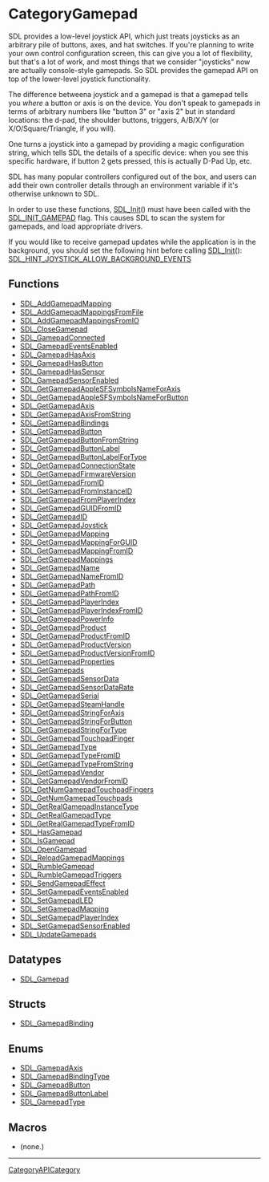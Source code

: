 # CategoryGamepad

SDL provides a low-level joystick API, which just treats joysticks as an
arbitrary pile of buttons, axes, and hat switches. If you're planning to
write your own control configuration screen, this can give you a lot of
flexibility, but that's a lot of work, and most things that we consider
"joysticks" now are actually console-style gamepads. So SDL provides the
gamepad API on top of the lower-level joystick functionality.

The difference betweena joystick and a gamepad is that a gamepad tells you
_where_ a button or axis is on the device. You don't speak to gamepads in
terms of arbitrary numbers like "button 3" or "axis 2" but in standard
locations: the d-pad, the shoulder buttons, triggers, A/B/X/Y (or
X/O/Square/Triangle, if you will).

One turns a joystick into a gamepad by providing a magic configuration
string, which tells SDL the details of a specific device: when you see this
specific hardware, if button 2 gets pressed, this is actually D-Pad Up,
etc.

SDL has many popular controllers configured out of the box, and users can
add their own controller details through an environment variable if it's
otherwise unknown to SDL.

In order to use these functions, [SDL_Init](SDL_Init)() must have been
called with the [SDL_INIT_GAMEPAD](SDL_INIT_GAMEPAD) flag. This causes SDL
to scan the system for gamepads, and load appropriate drivers.

If you would like to receive gamepad updates while the application is in
the background, you should set the following hint before calling
[SDL_Init](SDL_Init)():
[SDL_HINT_JOYSTICK_ALLOW_BACKGROUND_EVENTS](SDL_HINT_JOYSTICK_ALLOW_BACKGROUND_EVENTS)

<!-- END CATEGORY DOCUMENTATION -->

## Functions

<!-- DO NOT HAND-EDIT CATEGORY LISTS, THEY ARE AUTOGENERATED AND WILL BE OVERWRITTEN, BASED ON TAGS IN INDIVIDUAL PAGE FOOTERS. EDIT THOSE INSTEAD. -->
<!-- BEGIN CATEGORY LIST: CategoryGamepad, CategoryAPIFunction -->
- [SDL_AddGamepadMapping](SDL_AddGamepadMapping)
- [SDL_AddGamepadMappingsFromFile](SDL_AddGamepadMappingsFromFile)
- [SDL_AddGamepadMappingsFromIO](SDL_AddGamepadMappingsFromIO)
- [SDL_CloseGamepad](SDL_CloseGamepad)
- [SDL_GamepadConnected](SDL_GamepadConnected)
- [SDL_GamepadEventsEnabled](SDL_GamepadEventsEnabled)
- [SDL_GamepadHasAxis](SDL_GamepadHasAxis)
- [SDL_GamepadHasButton](SDL_GamepadHasButton)
- [SDL_GamepadHasSensor](SDL_GamepadHasSensor)
- [SDL_GamepadSensorEnabled](SDL_GamepadSensorEnabled)
- [SDL_GetGamepadAppleSFSymbolsNameForAxis](SDL_GetGamepadAppleSFSymbolsNameForAxis)
- [SDL_GetGamepadAppleSFSymbolsNameForButton](SDL_GetGamepadAppleSFSymbolsNameForButton)
- [SDL_GetGamepadAxis](SDL_GetGamepadAxis)
- [SDL_GetGamepadAxisFromString](SDL_GetGamepadAxisFromString)
- [SDL_GetGamepadBindings](SDL_GetGamepadBindings)
- [SDL_GetGamepadButton](SDL_GetGamepadButton)
- [SDL_GetGamepadButtonFromString](SDL_GetGamepadButtonFromString)
- [SDL_GetGamepadButtonLabel](SDL_GetGamepadButtonLabel)
- [SDL_GetGamepadButtonLabelForType](SDL_GetGamepadButtonLabelForType)
- [SDL_GetGamepadConnectionState](SDL_GetGamepadConnectionState)
- [SDL_GetGamepadFirmwareVersion](SDL_GetGamepadFirmwareVersion)
- [SDL_GetGamepadFromID](SDL_GetGamepadFromID)
- [SDL_GetGamepadFromInstanceID](SDL_GetGamepadFromInstanceID)
- [SDL_GetGamepadFromPlayerIndex](SDL_GetGamepadFromPlayerIndex)
- [SDL_GetGamepadGUIDFromID](SDL_GetGamepadGUIDFromID)
- [SDL_GetGamepadID](SDL_GetGamepadID)
- [SDL_GetGamepadJoystick](SDL_GetGamepadJoystick)
- [SDL_GetGamepadMapping](SDL_GetGamepadMapping)
- [SDL_GetGamepadMappingForGUID](SDL_GetGamepadMappingForGUID)
- [SDL_GetGamepadMappingFromID](SDL_GetGamepadMappingFromID)
- [SDL_GetGamepadMappings](SDL_GetGamepadMappings)
- [SDL_GetGamepadName](SDL_GetGamepadName)
- [SDL_GetGamepadNameFromID](SDL_GetGamepadNameFromID)
- [SDL_GetGamepadPath](SDL_GetGamepadPath)
- [SDL_GetGamepadPathFromID](SDL_GetGamepadPathFromID)
- [SDL_GetGamepadPlayerIndex](SDL_GetGamepadPlayerIndex)
- [SDL_GetGamepadPlayerIndexFromID](SDL_GetGamepadPlayerIndexFromID)
- [SDL_GetGamepadPowerInfo](SDL_GetGamepadPowerInfo)
- [SDL_GetGamepadProduct](SDL_GetGamepadProduct)
- [SDL_GetGamepadProductFromID](SDL_GetGamepadProductFromID)
- [SDL_GetGamepadProductVersion](SDL_GetGamepadProductVersion)
- [SDL_GetGamepadProductVersionFromID](SDL_GetGamepadProductVersionFromID)
- [SDL_GetGamepadProperties](SDL_GetGamepadProperties)
- [SDL_GetGamepads](SDL_GetGamepads)
- [SDL_GetGamepadSensorData](SDL_GetGamepadSensorData)
- [SDL_GetGamepadSensorDataRate](SDL_GetGamepadSensorDataRate)
- [SDL_GetGamepadSerial](SDL_GetGamepadSerial)
- [SDL_GetGamepadSteamHandle](SDL_GetGamepadSteamHandle)
- [SDL_GetGamepadStringForAxis](SDL_GetGamepadStringForAxis)
- [SDL_GetGamepadStringForButton](SDL_GetGamepadStringForButton)
- [SDL_GetGamepadStringForType](SDL_GetGamepadStringForType)
- [SDL_GetGamepadTouchpadFinger](SDL_GetGamepadTouchpadFinger)
- [SDL_GetGamepadType](SDL_GetGamepadType)
- [SDL_GetGamepadTypeFromID](SDL_GetGamepadTypeFromID)
- [SDL_GetGamepadTypeFromString](SDL_GetGamepadTypeFromString)
- [SDL_GetGamepadVendor](SDL_GetGamepadVendor)
- [SDL_GetGamepadVendorFromID](SDL_GetGamepadVendorFromID)
- [SDL_GetNumGamepadTouchpadFingers](SDL_GetNumGamepadTouchpadFingers)
- [SDL_GetNumGamepadTouchpads](SDL_GetNumGamepadTouchpads)
- [SDL_GetRealGamepadInstanceType](SDL_GetRealGamepadInstanceType)
- [SDL_GetRealGamepadType](SDL_GetRealGamepadType)
- [SDL_GetRealGamepadTypeFromID](SDL_GetRealGamepadTypeFromID)
- [SDL_HasGamepad](SDL_HasGamepad)
- [SDL_IsGamepad](SDL_IsGamepad)
- [SDL_OpenGamepad](SDL_OpenGamepad)
- [SDL_ReloadGamepadMappings](SDL_ReloadGamepadMappings)
- [SDL_RumbleGamepad](SDL_RumbleGamepad)
- [SDL_RumbleGamepadTriggers](SDL_RumbleGamepadTriggers)
- [SDL_SendGamepadEffect](SDL_SendGamepadEffect)
- [SDL_SetGamepadEventsEnabled](SDL_SetGamepadEventsEnabled)
- [SDL_SetGamepadLED](SDL_SetGamepadLED)
- [SDL_SetGamepadMapping](SDL_SetGamepadMapping)
- [SDL_SetGamepadPlayerIndex](SDL_SetGamepadPlayerIndex)
- [SDL_SetGamepadSensorEnabled](SDL_SetGamepadSensorEnabled)
- [SDL_UpdateGamepads](SDL_UpdateGamepads)
<!-- END CATEGORY LIST -->

## Datatypes

<!-- DO NOT HAND-EDIT CATEGORY LISTS, THEY ARE AUTOGENERATED AND WILL BE OVERWRITTEN, BASED ON TAGS IN INDIVIDUAL PAGE FOOTERS. EDIT THOSE INSTEAD. -->
<!-- BEGIN CATEGORY LIST: CategoryGamepad, CategoryAPIDatatype -->
- [SDL_Gamepad](SDL_Gamepad)
<!-- END CATEGORY LIST -->

## Structs

<!-- DO NOT HAND-EDIT CATEGORY LISTS, THEY ARE AUTOGENERATED AND WILL BE OVERWRITTEN, BASED ON TAGS IN INDIVIDUAL PAGE FOOTERS. EDIT THOSE INSTEAD. -->
<!-- BEGIN CATEGORY LIST: CategoryGamepad, CategoryAPIStruct -->
- [SDL_GamepadBinding](SDL_GamepadBinding)
<!-- END CATEGORY LIST -->

## Enums

<!-- DO NOT HAND-EDIT CATEGORY LISTS, THEY ARE AUTOGENERATED AND WILL BE OVERWRITTEN, BASED ON TAGS IN INDIVIDUAL PAGE FOOTERS. EDIT THOSE INSTEAD. -->
<!-- BEGIN CATEGORY LIST: CategoryGamepad, CategoryAPIEnum -->
- [SDL_GamepadAxis](SDL_GamepadAxis)
- [SDL_GamepadBindingType](SDL_GamepadBindingType)
- [SDL_GamepadButton](SDL_GamepadButton)
- [SDL_GamepadButtonLabel](SDL_GamepadButtonLabel)
- [SDL_GamepadType](SDL_GamepadType)
<!-- END CATEGORY LIST -->

## Macros

<!-- DO NOT HAND-EDIT CATEGORY LISTS, THEY ARE AUTOGENERATED AND WILL BE OVERWRITTEN, BASED ON TAGS IN INDIVIDUAL PAGE FOOTERS. EDIT THOSE INSTEAD. -->
<!-- BEGIN CATEGORY LIST: CategoryGamepad, CategoryAPIMacro -->
- (none.)
<!-- END CATEGORY LIST -->


----
[CategoryAPICategory](CategoryAPICategory)



